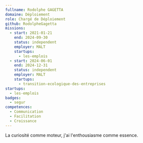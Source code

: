 ```yaml
---
fullname: Rodolphe GAGETTA
domaine: Déploiement
role: Chargé de Déploiement
github: RodolpheGagetta
missions:
  - start: 2021-01-21
    end: 2024-09-30
    status: independent
    employer: MALT
    startups:
      - les-emplois
  - start: 2024-06-01
    end: 2024-12-31
    status: independent
    employer: MALT
    startups:
      - transition-ecologique-des-entreprises
startups:
  - les-emplois
badges:
  - segur
competences:
  - Communication
  - Facilitation
  - Croissance
---
```

La curiosité comme moteur, j'ai l'enthousiasme comme essence.
